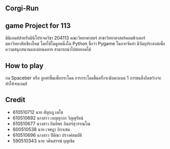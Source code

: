 ## Corgi-Run
## game Project for 113
มินิเกมส์สำหรับมินิโปรเจควิชา 204113 คณะวิทยาศาสตร์ สาขาวิทยาศาสตร์คอมพิวเตอร์ มหาวิทยาลัยเชียงใหม่ โดยใช้โมดูลหนึ่งใน Python ชื่อว่า Pygame ในการจัดทำ
มีวัตถุประสงค์เพื่อความสนุกสนานและผ่อนคลาย สามารถนำไปต่อยอดได้
## How to play 
กด Spaceber หรือ ลูกศรขึ้นเพื่อกระโดด การกระโดดขึ้นครั้งจะนับคะแนน 1 การชนสิ่งกีดขว้างจะทำให้จบเกมส์
## Credit
* 610510712 นาย สัญบฎ เตโช
* 610510692 นางสาว เบญญาภา วิญญรัตน์
* 610510677 นางสาว อินทิพร อินทร์สุวรรณโณ
* 600510538 นาย เจษฎา อิกาเสน
* 610510696 นางสาว ปิติณา ปรางค์สมบัติ
* 590510343 นาย วศินสรรพ์ บุญเชิด
